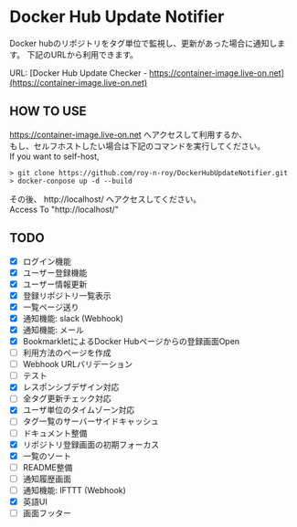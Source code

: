 # Docker Hub Update Notifier
Docker hubのリポジトリをタグ単位で監視し、更新があった場合に通知します。
下記のURLから利用できます。

URL: [Docker Hub Update Checker - https://container-image.live-on.net](https://container-image.live-on.net)

## HOW TO USE

https://container-image.live-on.net へアクセスして利用するか、  
もし、セルフホストしたい場合は下記のコマンドを実行してください。  
If you want to self-host,  

```
> git clone https://github.com/roy-n-roy/DockerHubUpdateNotifier.git
> docker-conpose up -d --build
```

その後、 http://localhost/ へアクセスしてください。  
Access To "http://localhost/"  

## TODO
- [x] ログイン機能
- [x] ユーザー登録機能
- [x] ユーザー情報更新
- [x] 登録リポジトリ一覧表示
- [x] 一覧ページ送り
- [x] 通知機能: slack (Webhook)
- [x] 通知機能: メール
- [x] BookmarkletによるDocker Hubページからの登録画面Open
- [ ] 利用方法のページを作成
- [ ] Webhook URLバリデーション
- [ ] テスト
- [x] レスポンシブデザイン対応
- [ ] 全タグ更新チェック対応
- [x] ユーザ単位のタイムゾーン対応
- [ ] タグ一覧のサーバーサイドキャッシュ
- [ ] ドキュメント整備
- [x] リポジトリ登録画面の初期フォーカス
- [x] 一覧のソート
- [ ] README整備
- [ ] 通知履歴画面
- [ ] 通知機能: IFTTT (Webhook)
- [x] 英語UI
- [ ] 画面フッター
